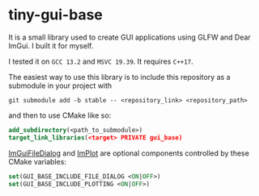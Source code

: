 # tiny-gui-base

It is a small library used to create GUI applications using GLFW and Dear ImGui. I built it for myself.

I tested it on `GCC 13.2` and `MSVC 19.39`. It requires `C++17`.

The easiest way to use this library is to include this repository as a submodule in your project with

```text
git submodule add -b stable -- <repository_link> <repository_path>
```

and then to use CMake like so:

```cmake
add_subdirectory(<path_to_submodule>)
target_link_libraries(<target> PRIVATE gui_base)
```

[ImGuiFileDialog](https://github.com/aiekick/ImGuiFileDialog) and [ImPlot](https://github.com/epezent/implot)
are optional components controlled by these CMake variables:

```cmake
set(GUI_BASE_INCLUDE_FILE_DIALOG <ON|OFF>)
set(GUI_BASE_INCLUDE_PLOTTING <ON|OFF>)
```
